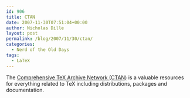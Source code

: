 ```yaml
---
id: 906
title: CTAN
date: 2007-11-30T07:51:04+00:00
author: Nicholas Dille
layout: post
permalink: /blog/2007/11/30/ctan/
categories:
  - Nerd of the Old Days
tags:
  - LaTeX
---
```

The [Comprehensive TeX Archive Network (CTAN)](http://www.ctan.org) is a valuable resources for everything related to TeX including distributions, packages and documentation.